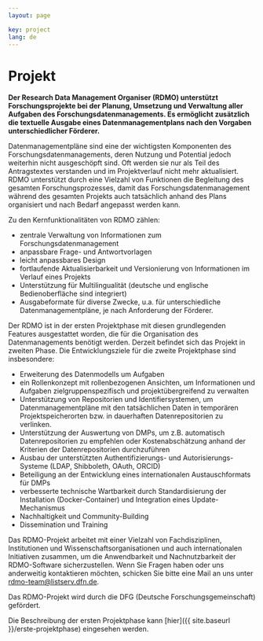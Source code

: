```yaml
---
layout: page

key: project
lang: de
---
```


Projekt
=======

**Der Research Data Management Organiser (RDMO) unterstützt Forschungsprojekte bei der Planung, Umsetzung und Verwaltung aller Aufgaben des Forschungsdatenmanagements. Es ermöglicht zusätzlich die textuelle Ausgabe eines Datenmanagementplans nach den Vorgaben unterschiedlicher Förderer.**

Datenmanagementpläne sind eine der wichtigsten Komponenten des Forschungsdatenmanagements, deren Nutzung und Potential jedoch weiterhin nicht ausgeschöpft sind. Oft werden sie nur als Teil des Antragstextes verstanden und im Projektverlauf nicht mehr aktualisiert. RDMO unterstützt durch eine Vielzahl von Funktionen die Begleitung des gesamten Forschungsprozesses, damit das Forschungsdatenmanagement während des gesamten Projekts auch tatsächlich anhand des Plans organisiert und nach Bedarf angepasst werden kann.

Zu den Kernfunktionalitäten von RDMO zählen:

* zentrale Verwaltung von Informationen zum Forschungsdatenmanagement
* anpassbare Frage- und Antwortvorlagen
* leicht anpassbares Design
* fortlaufende Aktualisierbarkeit und Versionierung von Informationen im Verlauf eines Projekts
* Unterstützung für Multilingualität (deutsche und englische Bedienoberfläche sind integriert)
* Ausgabeformate für diverse Zwecke, u.a. für unterschiedliche Datenmanagementpläne, je nach Anforderung der Förderer.

Der RDMO ist in der ersten Projektphase mit diesen grundlegenden Features ausgestattet worden, die für die Organisation des Datenmanagements benötigt werden. Derzeit befindet sich das Projekt in zweiten Phase.
Die Entwicklungsziele für die zweite Projektphase sind insbesondere:

* Erweiterung des Datenmodells um Aufgaben
* ein Rollenkonzept mit rollenbezogenen Ansichten, um Informationen und Aufgaben zielgruppenspezifisch und projektübergreifend zu verwalten
* Unterstützung von Repositorien und Identifiersystemen, um Datenmanagementpläne mit den tatsächlichen Daten in temporären Projektspeicherorten bzw. in dauerhaften Datenrepositorien zu verlinken.
* Unterstützung der Auswertung von DMPs, um z.B. automatisch Datenrepositorien zu empfehlen oder Kostenabschätzung anhand der Kriterien der Datenrepositorien durchzuführen
* Ausbau der unterstützten Authentifizierungs- und Autorisierungs-Systeme (LDAP, Shibboleth, OAuth, ORCID)
* Beteiligung an der Entwicklung eines internationalen Austauschformats für DMPs
* verbesserte technische Wartbarkeit durch Standardisierung der Installation (Docker-Container) und Integration eines Update-Mechanismus
* Nachhaltigkeit und Community-Building
* Dissemination und Training

Das RDMO-Projekt arbeitet mit einer Vielzahl von Fachdisziplinen, Institutionen und Wissenschaftsorganisationen und auch internationalen Initiativen zusammen, um die Anwendbarkeit und Nachnutzbarkeit der RDMO-Software sicherzustellen. Wenn Sie Fragen haben oder uns anderweitig kontaktieren möchten, schicken Sie bitte eine Mail an uns unter <a href="mailto:rdmo-team@listserv.dfn.de">rdmo-team@listserv.dfn.de</a>.

Das RDMO-Projekt wird durch die DFG (Deutsche Forschungsgemeinschaft) gefördert.

Die Beschreibung der ersten Projektphase kann [hier]({{ site.baseurl }}/erste-projektphase) eingesehen werden.
